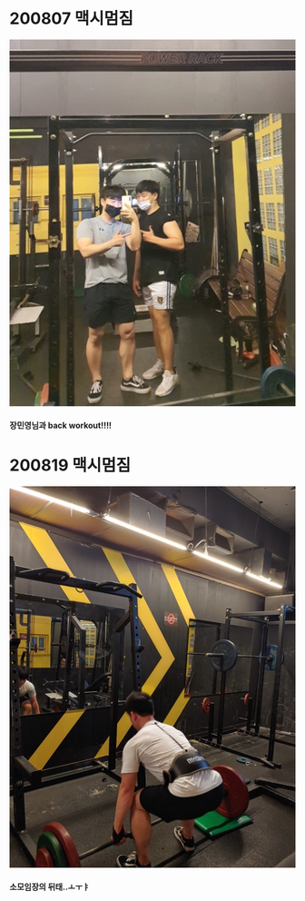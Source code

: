 # 200807 맥시멈짐
![](/WeightTraining/photo/200807_맥시멈짐.jpg)
#### 장민영님과 back workout!!!!
# 200819 맥시멈짐
![](/WeightTraining/photo/200819_맥시멈짐.jpg)
#### 소모임장의 뒤태..ㅗㅜㅑ